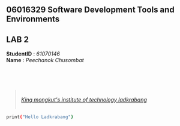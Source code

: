 ## **06016329 Software Development Tools and Environments**
## **LAB 2** 

**StudentID** : *61070146*  
**Name** : *Peechanok Chusombat*  
## <br>


> <br> *<ins>[King mongkut's institute of technology ladkrabang](https://www.kmitl.ac.th)* 
  <br><br>
``` sh
print("Hello Ladkrabang")
```

